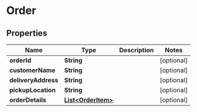 

# Order

## Properties

Name | Type | Description | Notes
------------ | ------------- | ------------- | -------------
**orderId** | **String** |  |  [optional]
**customerName** | **String** |  |  [optional]
**deliveryAddress** | **String** |  |  [optional]
**pickupLocation** | **String** |  |  [optional]
**orderDetails** | [**List&lt;OrderItem&gt;**](OrderItem.md) |  |  [optional]





